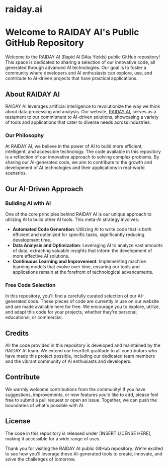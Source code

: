 # raiday.ai

# Welcome to RAIDAY AI's Public GitHub Repository

Welcome to the RAIDAY AI (Rapid AI DAta Yields) public GitHub repository! This space is dedicated to sharing a selection of our innovative code, all generated through advanced AI technologies. Our goal is to foster a community where developers and AI enthusiasts can explore, use, and contribute to AI-driven projects that have practical applications.

## About RAIDAY AI

RAIDAY AI leverages artificial intelligence to revolutionize the way we think about data processing and analysis. Our website, [RAIDAY AI](https://raiday.ai), serves as a testament to our commitment to AI-driven solutions, showcasing a variety of tools and applications that cater to diverse needs across industries. 

### Our Philosophy

At RAIDAY AI, we believe in the power of AI to build more efficient, intelligent, and accessible technology. The code available in this repository is a reflection of our innovative approach to solving complex problems. By sharing our AI-generated code, we aim to contribute to the growth and development of AI technologies and their applications in real-world scenarios.

## Our AI-Driven Approach

### Building AI with AI

One of the core principles behind RAIDAY AI is our unique approach to utilizing AI to build other AI tools. This meta-AI strategy involves:

- **Automated Code Generation**: Utilizing AI to write code that is both efficient and optimized for specific tasks, significantly reducing development time.
- **Data Analysis and Optimization**: Leveraging AI to analyze vast amounts of data, extracting valuable insights that inform the development of more effective AI solutions.
- **Continuous Learning and Improvement**: Implementing machine learning models that evolve over time, ensuring our tools and applications remain at the forefront of technological advancements.

### Free Code Selection

In this repository, you'll find a carefully curated selection of our AI-generated code. These pieces of code are currently in use on our website and are made available here for free. We encourage you to explore, utilize, and adapt this code for your projects, whether they're personal, educational, or commercial.

## Credits

All the code provided in this repository is developed and maintained by the RAIDAY AI team. We extend our heartfelt gratitude to all contributors who have made this project possible, including our dedicated team members and the vibrant community of AI enthusiasts and developers.

## Contribute

We warmly welcome contributions from the community! If you have suggestions, improvements, or new features you'd like to add, please feel free to submit a pull request or open an issue. Together, we can push the boundaries of what's possible with AI.

## License

The code in this repository is released under [INSERT LICENSE HERE], making it accessible for a wide range of uses.

Thank you for visiting the RAIDAY AI public GitHub repository. We're excited to see how you'll leverage these AI-generated tools to create, innovate, and solve the challenges of tomorrow.


